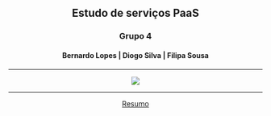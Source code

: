 <h2 align="center"> Estudo de serviços PaaS </h2> 

<h3 align="center"> Grupo 4 </h3>

<h4 align="center"> Bernardo Lopes | Diogo Silva | Filipa Sousa </h4>

<hr>

<div align="center">
<img src="https://user-images.githubusercontent.com/91042645/160569682-149ae26e-a821-4905-9f4e-f427c448ebc6.png">
</div>

<hr>

<div align="center">
<a href="https://github.com/MrBen777/Trabalho_PaaS_Grupo_4/blob/main/Componentes/Resumo.md">Resumo</a>
</div>
